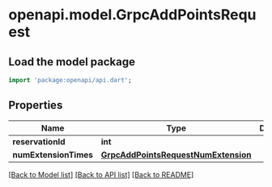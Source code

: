 # openapi.model.GrpcAddPointsRequest

## Load the model package
```dart
import 'package:openapi/api.dart';
```

## Properties
Name | Type | Description | Notes
------------ | ------------- | ------------- | -------------
**reservationId** | **int** |  | [optional] 
**numExtensionTimes** | [**GrpcAddPointsRequestNumExtension**](GrpcAddPointsRequestNumExtension.md) |  | [optional] 

[[Back to Model list]](../README.md#documentation-for-models) [[Back to API list]](../README.md#documentation-for-api-endpoints) [[Back to README]](../README.md)



